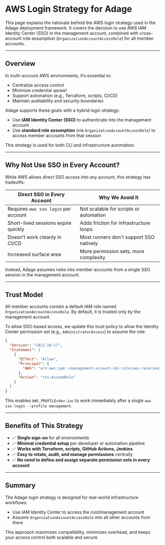 # AWS Login Strategy for Adage

This page explains the rationale behind the AWS login strategy used in the Adage deployment framework. It covers the decision to use AWS IAM Identity Center (SSO) in the management account, combined with cross-account role assumption (`OrganizationAccountAccessRole`) for all member accounts.

---

## Overview

In multi-account AWS environments, it’s essential to:

- Centralize access control
- Minimize credential sprawl
- Support automation (e.g., Terraform, scripts, CI/CD)
- Maintain auditability and security boundaries

Adage supports these goals with a hybrid login strategy:

- Use **IAM Identity Center (SSO)** to authenticate into the management account
- Use **standard role assumption** (via `OrganizationAccountAccessRole`) to access member accounts from that session

This strategy is used for both CLI and infrastructure automation.

---

## Why Not Use SSO in Every Account?

While AWS allows direct SSO access into any account, this strategy has tradeoffs:

| Direct SSO in Every Account | Why We Avoid It |
|-----------------------------|------------------|
| Requires `aws sso login` per account | Not scalable for scripts or automation |
| Short-lived sessions expire quickly | Adds friction for infrastructure loops |
| Doesn’t work cleanly in CI/CD | Most runners don't support SSO natively |
| Increased surface area | More permission sets, more complexity |

Instead, Adage assumes roles into member accounts from a single SSO session in the management account.

---

## Trust Model

All member accounts contain a default IAM role named `OrganizationAccountAccessRole`. By default, it is trusted only by the management account.

To allow SSO-based access, we update this trust policy to allow the Identity Center permission set (e.g., `AdministratorAccess`) to assume the role:

```json
{
  "Version": "2012-10-17",
  "Statement": [
    {
      "Effect": "Allow",
      "Principal": {
        "AWS": "arn:aws:iam::<management-account-id>:role/aws-reserved/sso.amazonaws.com/<permission-set-id>"
      },
      "Action": "sts:AssumeRole"
    }
  ]
}
```

This enables `AWS_PROFILE=dev-iac` to work immediately after a single `aws sso login --profile management`.

---

## Benefits of This Strategy

- ✅ **Single sign-on** for all environments
- ✅ **Minimal credential setup** per developer or automation pipeline
- ✅ **Works with Terraform, scripts, GitHub Actions, Jenkins**
- ✅ **Easy to rotate, audit, and manage permissions** centrally
- ✅ **No need to define and assign separate permission sets in every account**

---

## Summary

The Adage login strategy is designed for real-world infrastructure workflows:

- Use IAM Identity Center to access the root/management account
- Assume `OrganizationAccountAccessRole` into all other accounts from there

This approach maximizes compatibility, minimizes overhead, and keeps your access control both scalable and secure.
